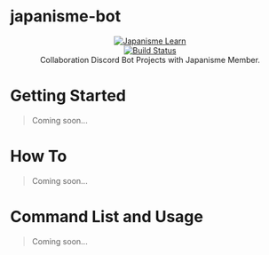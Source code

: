 # japanisme-bot

<p align="center">
  <a href="https://discord.gg/GsBAb3W" target="_blank">
    <img src="https://avatars1.githubusercontent.com/u/53266719?s=400&u=6453bea7434f5c8cc2ed4b86c412a24f4c6c6869" alt="Japanisme Learn">
  </a>
  <br />  
  <a href="https://travis-ci.org/japanisme/japanisme-bot">
    <img src="https://travis-ci.org/japanisme/japanisme-bot.svg?branch=master" alt="Build Status">
  </a>
  <br />
  Collaboration Discord Bot Projects with Japanisme Member.
  <br />

</p>

# Getting Started

> Coming soon...

# How To

> Coming soon...

# Command List and Usage

> Coming soon...

